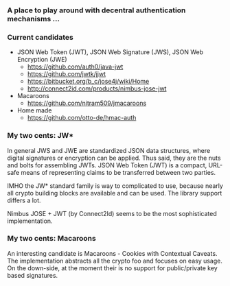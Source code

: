 
### A place to play around with decentral authentication mechanisms ...

### Current candidates

* JSON Web Token (JWT), JSON Web Signature (JWS), JSON Web Encryption (JWE)
   * https://github.com/auth0/java-jwt
   * https://github.com/jwtk/jjwt
   * https://bitbucket.org/b_c/jose4j/wiki/Home
   * http://connect2id.com/products/nimbus-jose-jwt
* Macaroons
   * https://github.com/nitram509/jmacaroons
* Home made
   * https://github.com/otto-de/hmac-auth

### My two cents: JW*

In general JWS and JWE are standardized JSON data structures,
where digital signatures or encryption can be applied.
Thus said, they are the nuts and bolts for assembling JWTs.
JSON Web Token (JWT) is a compact, URL-safe means of representing
claims to be transferred between two parties.

IMHO the JW* standard family is way to complicated to use,
because nearly all crypto building blocks are available and can be used.
The library support differs a lot.

Nimbus JOSE + JWT (by Connect2Id) seems to be the most sophisticated implementation.

### My two cents: Macaroons

An interesting candidate is Macaroons - Cookies with Contextual Caveats.
The implementation abstracts all the crypto foo and focuses on easy usage.
On the down-side, at the moment their is no support for public/private key based signatures.


